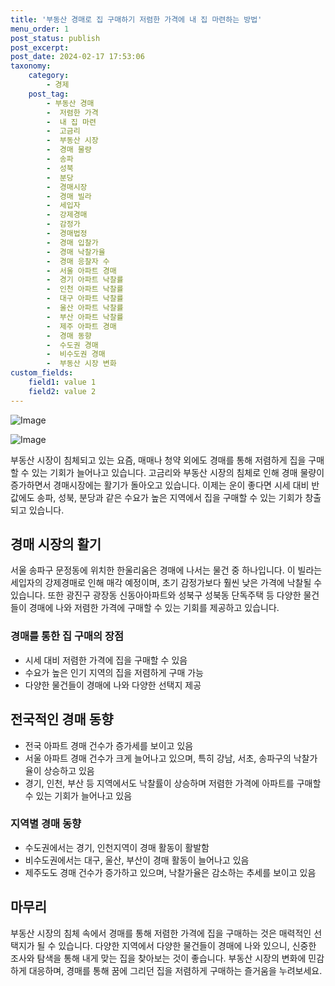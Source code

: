 ```yaml
---
title: '부동산 경매로 집 구매하기 저렴한 가격에 내 집 마련하는 방법'
menu_order: 1
post_status: publish
post_excerpt: 
post_date: 2024-02-17 17:53:06
taxonomy:
    category:
        - 경제
    post_tag:
        - 부동산 경매
        -  저렴한 가격
        -  내 집 마련
        -  고금리
        -  부동산 시장
        -  경매 물량
        -  송파
        -  성북
        -  분당
        -  경매시장
        -  경매 빌라
        -  세입자
        -  강제경매
        -  감정가
        -  경매법정
        -  경매 입찰가
        -  경매 낙찰가율
        -  경매 응찰자 수
        -  서울 아파트 경매
        -  경기 아파트 낙찰률
        -  인천 아파트 낙찰률
        -  대구 아파트 낙찰률
        -  울산 아파트 낙찰률
        -  부산 아파트 낙찰률
        -  제주 아파트 경매
        -  경매 동향
        -  수도권 경매
        -  비수도권 경매
        -  부동산 시장 변화
custom_fields:
    field1: value 1
    field2: value 2
---
```


![Image](https://imgnews.pstatic.net/image/009/2024/02/11/0005257158_001_20240211161203495.jpg?type=w647)

![Image](https://imgnews.pstatic.net/image/009/2024/02/11/0005257158_002_20240211161203542.jpg?type=w647)

부동산 시장이 침체되고 있는 요즘, 매매나 청약 외에도 경매를 통해 저렴하게 집을 구매할 수 있는 기회가 늘어나고 있습니다. 고금리와 부동산 시장의 침체로 인해 경매 물량이 증가하면서 경매시장에는 활기가 돌아오고 있습니다. 이제는 운이 좋다면 시세 대비 반값에도 송파, 성북, 분당과 같은 수요가 높은 지역에서 집을 구매할 수 있는 기회가 창출되고 있습니다.
## 경매 시장의 활기
서울 송파구 문정동에 위치한 한울리움은 경매에 나서는 물건 중 하나입니다. 이 빌라는 세입자의 강제경매로 인해 매각 예정이며, 초기 감정가보다 훨씬 낮은 가격에 낙찰될 수 있습니다. 또한 광진구 광장동 신동아아파트와 성북구 성북동 단독주택 등 다양한 물건들이 경매에 나와 저렴한 가격에 구매할 수 있는 기회를 제공하고 있습니다.
### 경매를 통한 집 구매의 장점
- 시세 대비 저렴한 가격에 집을 구매할 수 있음
- 수요가 높은 인기 지역의 집을 저렴하게 구매 가능
- 다양한 물건들이 경매에 나와 다양한 선택지 제공
## 전국적인 경매 동향
- 전국 아파트 경매 건수가 증가세를 보이고 있음
- 서울 아파트 경매 건수가 크게 늘어나고 있으며, 특히 강남, 서초, 송파구의 낙찰가율이 상승하고 있음
- 경기, 인천, 부산 등 지역에서도 낙찰률이 상승하며 저렴한 가격에 아파트를 구매할 수 있는 기회가 늘어나고 있음
### 지역별 경매 동향
- 수도권에서는 경기, 인천지역이 경매 활동이 활발함
- 비수도권에서는 대구, 울산, 부산이 경매 활동이 늘어나고 있음
- 제주도도 경매 건수가 증가하고 있으며, 낙찰가율은 감소하는 추세를 보이고 있음
## 마무리
부동산 시장의 침체 속에서 경매를 통해 저렴한 가격에 집을 구매하는 것은 매력적인 선택지가 될 수 있습니다. 다양한 지역에서 다양한 물건들이 경매에 나와 있으니, 신중한 조사와 탐색을 통해 내게 맞는 집을 찾아보는 것이 좋습니다. 부동산 시장의 변화에 민감하게 대응하며, 경매를 통해 꿈에 그리던 집을 저렴하게 구매하는 즐거움을 누려보세요.
